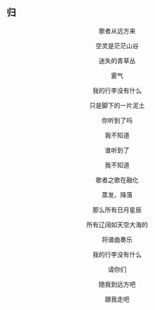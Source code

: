 ## 归

<center>
歌者从远方来  

空灵是茫茫山谷   

迷失的青草丛  

雾气  

我的行李没有什么  

只是脚下的一片泥土

你听到了吗  

我不知道  

谁听到了  

我不知道

歌者之歌在融化  

蒸发、降落  

那么所有日月星辰  

所有辽阔如天空大海的  

将谱曲奏乐  

我的行李没有什么  

请你们  

随我到远方吧

跟我走吧
</center>